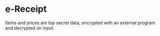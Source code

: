 # e-Receipt
Items and prices are top secret data, encrypted with an external program and decrypted on input.
